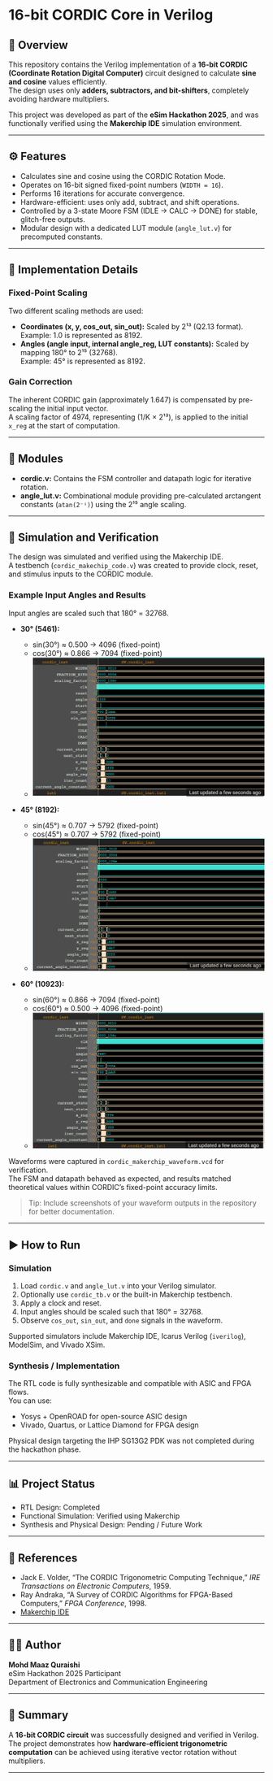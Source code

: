 # 16-bit CORDIC Core in Verilog

## 🧭 Overview
This repository contains the Verilog implementation of a **16-bit CORDIC (Coordinate Rotation Digital Computer)** circuit designed to calculate **sine and cosine** values efficiently.  
The design uses only **adders, subtractors, and bit-shifters**, completely avoiding hardware multipliers.

This project was developed as part of the **eSim Hackathon 2025**, and was functionally verified using the **Makerchip IDE** simulation environment.

---

## ⚙️ Features

- Calculates sine and cosine using the CORDIC Rotation Mode.  
- Operates on 16-bit signed fixed-point numbers (`WIDTH = 16`).  
- Performs 16 iterations for accurate convergence.  
- Hardware-efficient: uses only add, subtract, and shift operations.  
- Controlled by a 3-state Moore FSM (IDLE → CALC → DONE) for stable, glitch-free outputs.  
- Modular design with a dedicated LUT module (`angle_lut.v`) for precomputed constants.

---

## 🧩 Implementation Details

### Fixed-Point Scaling
Two different scaling methods are used:

- **Coordinates (x, y, cos_out, sin_out):** Scaled by 2¹³ (Q2.13 format).  
  Example: 1.0 is represented as 8192.  
- **Angles (angle input, internal angle_reg, LUT constants):** Scaled by mapping 180° to 2¹⁵ (32768).  
  Example: 45° is represented as 8192.

### Gain Correction
The inherent CORDIC gain (approximately 1.647) is compensated by pre-scaling the initial input vector.  
A scaling factor of 4974, representing (1/K × 2¹³), is applied to the initial `x_reg` at the start of computation.

---

## 📂 Modules

- **cordic.v:** Contains the FSM controller and datapath logic for iterative rotation.  
- **angle_lut.v:** Combinational module providing pre-calculated arctangent constants (`atan(2⁻ⁱ)`) using the 2¹⁵ angle scaling.

---

## 🧪 Simulation and Verification

The design was simulated and verified using the Makerchip IDE.  
A testbench (`cordic_makechip_code.v`) was created to provide clock, reset, and stimulus inputs to the CORDIC module.

### Example Input Angles and Results

Input angles are scaled such that 180° = 32768.

- **30° (5461):**  
  - sin(30°) ≈ 0.500 → 4096 (fixed-point)  
  - cos(30°) ≈ 0.866 → 7094 (fixed-point)
  - ![30](https://raw.githubusercontent.com/NavyStudent2893/16-bit-CORDIC-Circuit/refs/heads/main/30.png)


- **45° (8192):**  
  - sin(45°) ≈ 0.707 → 5792 (fixed-point)  
  - cos(45°) ≈ 0.707 → 5792 (fixed-point)
  - ![45](https://raw.githubusercontent.com/NavyStudent2893/16-bit-CORDIC-Circuit/refs/heads/main/45.png)

- **60° (10923):**  
  - sin(60°) ≈ 0.866 → 7094 (fixed-point)  
  - cos(60°) ≈ 0.500 → 4096 (fixed-point)
  - ![60](https://raw.githubusercontent.com/NavyStudent2893/16-bit-CORDIC-Circuit/refs/heads/main/60.png)

Waveforms were captured in `cordic_makerchip_waveform.vcd` for verification.  
The FSM and datapath behaved as expected, and results matched theoretical values within CORDIC’s fixed-point accuracy limits.

> Tip: Include screenshots of your waveform outputs in the repository for better documentation.

---

## ▶️ How to Run

### Simulation
1. Load `cordic.v` and `angle_lut.v` into your Verilog simulator.  
2. Optionally use `cordic_tb.v` or the built-in Makerchip testbench.  
3. Apply a clock and reset.  
4. Input angles should be scaled such that 180° = 32768.  
5. Observe `cos_out`, `sin_out`, and `done` signals in the waveform.

Supported simulators include Makerchip IDE, Icarus Verilog (`iverilog`), ModelSim, and Vivado XSim.

### Synthesis / Implementation
The RTL code is fully synthesizable and compatible with ASIC and FPGA flows.  
You can use:
- Yosys + OpenROAD for open-source ASIC design  
- Vivado, Quartus, or Lattice Diamond for FPGA design

Physical design targeting the IHP SG13G2 PDK was not completed during the hackathon phase.

---

## 📊 Project Status

- RTL Design: Completed  
- Functional Simulation: Verified using Makerchip  
- Synthesis and Physical Design: Pending / Future Work  

---

## 📘 References

- Jack E. Volder, “The CORDIC Trigonometric Computing Technique,” *IRE Transactions on Electronic Computers*, 1959.  
- Ray Andraka, “A Survey of CORDIC Algorithms for FPGA-Based Computers,” *FPGA Conference*, 1998.  
- [Makerchip IDE](https://makerchip.com)

---

## 🧑‍💻 Author

**Mohd Maaz Quraishi**  
eSim Hackathon 2025 Participant  
Department of Electronics and Communication Engineering  

---

## 🏁 Summary
A **16-bit CORDIC circuit** was successfully designed and verified in Verilog.  
The project demonstrates how **hardware-efficient trigonometric computation** can be achieved using iterative vector rotation without multipliers.

---
